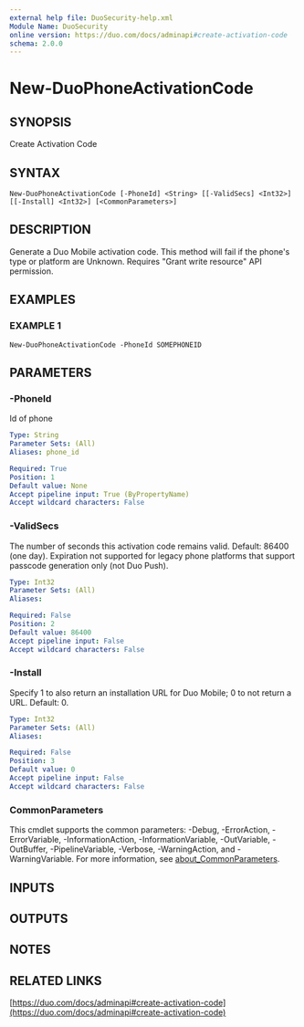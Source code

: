 ```yaml
---
external help file: DuoSecurity-help.xml
Module Name: DuoSecurity
online version: https://duo.com/docs/adminapi#create-activation-code
schema: 2.0.0
---
```


# New-DuoPhoneActivationCode

## SYNOPSIS
Create Activation Code

## SYNTAX

```
New-DuoPhoneActivationCode [-PhoneId] <String> [[-ValidSecs] <Int32>] [[-Install] <Int32>] [<CommonParameters>]
```

## DESCRIPTION
Generate a Duo Mobile activation code.
This method will fail if the phone's type or platform are Unknown.
Requires "Grant write resource" API permission.

## EXAMPLES

### EXAMPLE 1
```
New-DuoPhoneActivationCode -PhoneId SOMEPHONEID
```

## PARAMETERS

### -PhoneId
Id of phone

```yaml
Type: String
Parameter Sets: (All)
Aliases: phone_id

Required: True
Position: 1
Default value: None
Accept pipeline input: True (ByPropertyName)
Accept wildcard characters: False
```

### -ValidSecs
The number of seconds this activation code remains valid.
Default: 86400 (one day).
Expiration not supported for legacy phone platforms that support passcode generation only (not Duo Push).

```yaml
Type: Int32
Parameter Sets: (All)
Aliases:

Required: False
Position: 2
Default value: 86400
Accept pipeline input: False
Accept wildcard characters: False
```

### -Install
Specify 1 to also return an installation URL for Duo Mobile; 0 to not return a URL.
Default: 0.

```yaml
Type: Int32
Parameter Sets: (All)
Aliases:

Required: False
Position: 3
Default value: 0
Accept pipeline input: False
Accept wildcard characters: False
```

### CommonParameters
This cmdlet supports the common parameters: -Debug, -ErrorAction, -ErrorVariable, -InformationAction, -InformationVariable, -OutVariable, -OutBuffer, -PipelineVariable, -Verbose, -WarningAction, and -WarningVariable. For more information, see [about_CommonParameters](http://go.microsoft.com/fwlink/?LinkID=113216).

## INPUTS

## OUTPUTS

## NOTES

## RELATED LINKS

[https://duo.com/docs/adminapi#create-activation-code](https://duo.com/docs/adminapi#create-activation-code)

